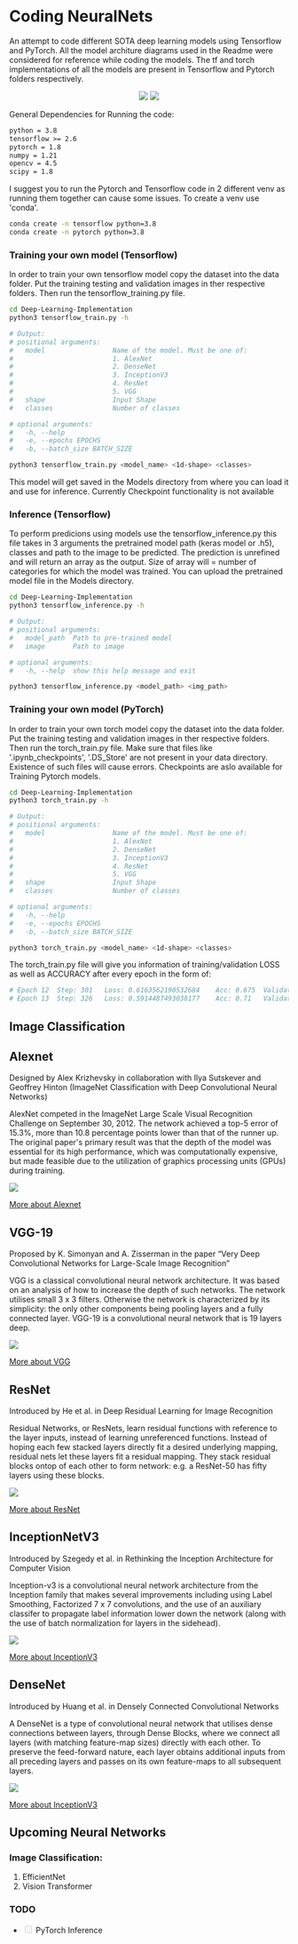 # Coding NeuralNets

An attempt to code different SOTA deep learning models using Tensorflow and PyTorch. All the model architure diagrams used in the Readme were considered for reference while coding the models. The tf and torch implementations of all the models are present in Tensorflow and Pytorch folders respectively. 

<p align="center">
<img src="https://img.shields.io/badge/PyTorch-%23EE4C2C.svg?style=for-the-badge&logo=PyTorch&logoColor=white"/>
<img src="https://img.shields.io/badge/TensorFlow-FF6F00?style=for-the-badge&logo=tensorflow&logoColor=white"/>
</p>

General Dependencies for Running the code:

```md
python = 3.8
tensorflow >= 2.6
pytorch = 1.8
numpy = 1.21
opencv = 4.5
scipy = 1.8
```

I suggest you to run the Pytorch and Tensorflow code in 2 different venv as running them together can cause some issues. To create a venv use 'conda'.

```sh
conda create -n tensorflow python=3.8
conda create -n pytorch python=3.8
```

### Training your own model (Tensorflow)

In order to train your own tensorflow model copy the dataset into the data folder. Put the training testing and validation images in ther respective folders. Then run the tensorflow_training.py file.

```sh
cd Deep-Learning-Implementation
python3 tensorflow_train.py -h

# Output:
# positional arguments:
#   model                 Name of the model. Must be one of: 
#                         1. AlexNet 
#                         2. DenseNet 
#                         3. InceptionV3 
#                         4. ResNet 
#                         5. VGG
#   shape                 Input Shape
#   classes               Number of classes

# optional arguments:
#   -h, --help  
#   -e, --epochs EPOCHS
#   -b, --batch_size BATCH_SIZE

python3 tensorflow_train.py <model_name> <1d-shape> <classes> 
```

This model will get saved in the Models directory from where you can load it and use for inference. Currently Checkpoint functionality is not available

### Inference (Tensorflow)

To perform predicions using models use the tensorflow_inference.py this file takes in 3 arguments the pretrained model path (keras model or .h5), classes and path to the image to be predicted. The prediction is unrefined and will return an array as the output. Size of array will = number of categories for which the model was trained. You can upload the pretrained model file in the Models directory.

```sh
cd Deep-Learning-Implementation
python3 tensorflow_inference.py -h

# Output:
# positional arguments:
#   model_path  Path to pre-trained model
#   image       Path to image

# optional arguments:
#   -h, --help  show this help message and exit

python3 tensorflow_inference.py <model_path> <img_path>
```

### Training your own model (PyTorch)

In order to train your own torch model copy the dataset into the data folder. Put the training testing and validation images in ther respective folders. Then run the torch_train.py file. Make sure that files like '.ipynb_checkpoints', '.DS_Store' are not present in your data directory. Existence of such files will cause errors. Checkpoints are aslo available for Training Pytorch models.

```sh
cd Deep-Learning-Implementation
python3 torch_train.py -h

# Output:
# positional arguments:
#   model                 Name of the model. Must be one of: 
#                         1. AlexNet 
#                         2. DenseNet 
#                         3. InceptionV3 
#                         4. ResNet 
#                         5. VGG
#   shape                 Input Shape
#   classes               Number of classes

# optional arguments:
#   -h, --help  
#   -e, --epochs EPOCHS
#   -b, --batch_size BATCH_SIZE

python3 torch_train.py <model_name> <1d-shape> <classes> 
```

The torch_train.py file will give you information of training/validation LOSS as well as ACCURACY after every epoch in the form of:

```py
# Epoch 12  Step: 301   Loss: 0.6163562190532684    Acc: 0.675  Validation Loss: 0.515474945306778  Val Acc: 0.75
# Epoch 13  Step: 326   Loss: 0.5914487493038177    Acc: 0.71   Validation Loss: 0.5022154450416565 Val Acc: 0.8125
```

## Image Classification

## Alexnet

Designed by Alex Krizhevsky in collaboration with Ilya Sutskever and Geoffrey Hinton (ImageNet Classification with Deep Convolutional Neural Networks)

AlexNet competed in the ImageNet Large Scale Visual Recognition Challenge on September 30, 2012. The network achieved a top-5 error of 15.3%, more than 10.8 percentage points lower than that of the runner up. The original paper's primary result was that the depth of the model was essential for its high performance, which was computationally expensive, but made feasible due to the utilization of graphics processing units (GPUs) during training.

<img src='Assets/AlexNet.png'/>

[More about Alexnet](https://paperswithcode.com/paper/imagenet-classification-with-deep)

## VGG-19

Proposed by K. Simonyan and A. Zisserman in the paper “Very Deep Convolutional Networks for Large-Scale Image Recognition”

VGG is a classical convolutional neural network architecture. It was based on an analysis of how to increase the depth of such networks. The network utilises small 3 x 3 filters. Otherwise the network is characterized by its simplicity: the only other components being pooling layers and a fully connected layer. VGG-19 is a convolutional neural network that is 19 layers deep.

<img src='Assets/VGG-19.png'/>

[More about VGG](https://paperswithcode.com/method/vgg)

## ResNet

Introduced by He et al. in Deep Residual Learning for Image Recognition

Residual Networks, or ResNets, learn residual functions with reference to the layer inputs, instead of learning unreferenced functions. Instead of hoping each few stacked layers directly fit a desired underlying mapping, residual nets let these layers fit a residual mapping. They stack residual blocks ontop of each other to form network: e.g. a ResNet-50 has fifty layers using these blocks.

<img src='Assets/ResNet.png'/>

[More about ResNet](https://paperswithcode.com/method/resnet)

## InceptionNetV3

Introduced by Szegedy et al. in Rethinking the Inception Architecture for Computer Vision

Inception-v3 is a convolutional neural network architecture from the Inception family that makes several improvements including using Label Smoothing, Factorized 7 x 7 convolutions, and the use of an auxiliary classifer to propagate label information lower down the network (along with the use of batch normalization for layers in the sidehead).

<img src="Assets/InceptionV3Architecture.png"/>

[More about InceptionV3](https://paperswithcode.com/method/inception-v3)

## DenseNet

Introduced by Huang et al. in Densely Connected Convolutional Networks

A DenseNet is a type of convolutional neural network that utilises dense connections between layers, through Dense Blocks, where we connect all layers (with matching feature-map sizes) directly with each other. To preserve the feed-forward nature, each layer obtains additional inputs from all preceding layers and passes on its own feature-maps to all subsequent layers.

<img src="Assets/DenseNet.png"/>

[More about InceptionV3](https://paperswithcode.com/method/densenet)

## Upcoming Neural Networks

### Image Classification:

1. EfficientNet
2. Vision Transformer

### TODO

- <input type="checkbox" disabled /> PyTorch Inference
